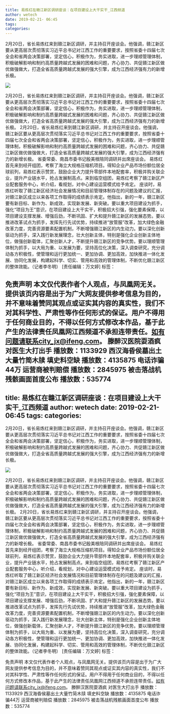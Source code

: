 ```yaml
---
title: 易炼红在赣江新区调研座谈：在项目建设上大干实干_江西频道
author: wetech
date: 2019-02-21- 06:45
tags: 
categories: 
---
```

2月20日，省长易炼红来到赣江新区调研，并主持召开座谈会。他强调，赣江新区要从更高层次贯彻落实习近平总书记对江西工作的重要要求，按照省委十四届七次全会和省两会决策部署，坚定信心，积极作为，务实进取，进一步理顺管理体制，积极破解影响和制约高质量跨越式发展的困难和问题，齐心协力、共促赣江新区做优做强做大，打造全省高质量跨越式发展的强大引擎，成为江西经济强有力的新增长极。
<!-- more -->
                
<img align="center" border="0" src="http://p2.ifengimg.com/a/2016/0810/204c433878d5cf9size1_w16_h16.png" />
                
                
            
2月20日，省长易炼红来到赣江新区调研，并主持召开座谈会。他强调，赣江新区要从更高层次贯彻落实习近平总书记对江西工作的重要要求，按照省委十四届七次全会和省两会决策部署，坚定信心，积极作为，务实进取，进一步理顺管理体制，积极破解影响和制约高质量跨越式发展的困难和问题，齐心协力、共促赣江新区做优做强做大，打造全省高质量跨越式发展的强大引擎，成为江西经济强有力的新增长极。
2月20日，省长易炼红来到赣江新区调研，并主持召开座谈会。他强调，赣江新区要从更高层次贯彻落实习近平总书记对江西工作的重要要求，按照省委十四届七次全会和省两会决策部署，坚定信心，积极作为，务实进取，进一步理顺管理体制，积极破解影响和制约高质量跨越式发展的困难和问题，齐心协力、共促赣江新区做优做强做大，打造全省高质量跨越式发展的强大引擎，成为江西经济强有力的新增长极。
省委常委、南昌市委书记殷美根陪同调研并出席座谈会。
易炼红首先来到经开组团，考察了海立大规格压缩机项目。得知企业产品市场份额位居全球前列，易炼红表示赞赏，鼓励企业大力提升零部件本地配套率，积极并购关联企业，提升产业链水平，抢占发展制高点。来到临空组团，易炼红考察了赣江新区产业配套服务中心，听介绍，看规划，对中心建设运营模式给予肯定。
座谈时，易炼红听取了赣江新区经济社会发展情况和目前管理体制存在的问题及建议的汇报，对赣江新区成立以来各项工作取得的成绩表示肯定。他指出，新的一年，赣江新区要有新目标、新作为、新成效，实现新发展、新突破。要以重大项目建设为抓手，强化“项目为王”意识，在项目建设上大干实干，积极招大引强，强化要素保障，以项目建设支撑发展、增强后劲，不断巩固、扩大和提升赣江新区的发展态势。要以推进改革试点为抓手，发挥先行先试优势，持续推进“放管服”改革，加大绿色金融改革力度，完善资源要素配置机制，不断增强赣江新区的内生动力。要以深化创新驱动为抓手，深入践行新发展理念，壮大创新主体，特别是强化企业创新主体地位，做强创新载体，汇聚创新人才，不断提升赣江新区的竞争优势。要以理顺管理体制为抓手，以大局为重、以发展为要，坚持高位化决策，深入调查研究，充分调动各方积极性，使管理和运行更加统一、更加协调、更加高效，加快推进一体化发展、协同化发展，构建起科学、切实、管用和高效的管理体制，不断优化赣江新区的整体效能。（记者李冬明）
[责任编辑：万文婷]
标签：
             
免责声明
本文仅代表作者个人观点，与凤凰网无关。提供该页内容是出于为广大网友提供参考信息为目的，并不意味着赞同其观点或证实其内容的真实性，我们不对其科学性、严肃性等作任何形式的保证。用户不得用于任何商业目的，不得以任何方式修改本作品，基于此产生的法律责任凤凰网江西频道不承担连带责任。如有问题请联系city_jx@ifeng.com。
滕醉汉医院耍酒疯 对医生大打出手
播放数：1133929
西汉海昏侯墓出土大量竹简木牍 填史料空缺
播放数：4135875
电话诈骗44万 运营商被判赔偿
播放数：2845975
被击落战机残骸画面首度公布
播放数：535774
---
title: 易炼红在赣江新区调研座谈：在项目建设上大干实干_江西频道
author: wetech
date: 2019-02-21- 06:45
tags: 
categories: 
---
2月20日，省长易炼红来到赣江新区调研，并主持召开座谈会。他强调，赣江新区要从更高层次贯彻落实习近平总书记对江西工作的重要要求，按照省委十四届七次全会和省两会决策部署，坚定信心，积极作为，务实进取，进一步理顺管理体制，积极破解影响和制约高质量跨越式发展的困难和问题，齐心协力、共促赣江新区做优做强做大，打造全省高质量跨越式发展的强大引擎，成为江西经济强有力的新增长极。
<!-- more -->
                
<img align="center" border="0" src="http://p2.ifengimg.com/a/2016/0810/204c433878d5cf9size1_w16_h16.png" />
                
                
            
2月20日，省长易炼红来到赣江新区调研，并主持召开座谈会。他强调，赣江新区要从更高层次贯彻落实习近平总书记对江西工作的重要要求，按照省委十四届七次全会和省两会决策部署，坚定信心，积极作为，务实进取，进一步理顺管理体制，积极破解影响和制约高质量跨越式发展的困难和问题，齐心协力、共促赣江新区做优做强做大，打造全省高质量跨越式发展的强大引擎，成为江西经济强有力的新增长极。
2月20日，省长易炼红来到赣江新区调研，并主持召开座谈会。他强调，赣江新区要从更高层次贯彻落实习近平总书记对江西工作的重要要求，按照省委十四届七次全会和省两会决策部署，坚定信心，积极作为，务实进取，进一步理顺管理体制，积极破解影响和制约高质量跨越式发展的困难和问题，齐心协力、共促赣江新区做优做强做大，打造全省高质量跨越式发展的强大引擎，成为江西经济强有力的新增长极。
省委常委、南昌市委书记殷美根陪同调研并出席座谈会。
易炼红首先来到经开组团，考察了海立大规格压缩机项目。得知企业产品市场份额位居全球前列，易炼红表示赞赏，鼓励企业大力提升零部件本地配套率，积极并购关联企业，提升产业链水平，抢占发展制高点。来到临空组团，易炼红考察了赣江新区产业配套服务中心，听介绍，看规划，对中心建设运营模式给予肯定。
座谈时，易炼红听取了赣江新区经济社会发展情况和目前管理体制存在的问题及建议的汇报，对赣江新区成立以来各项工作取得的成绩表示肯定。他指出，新的一年，赣江新区要有新目标、新作为、新成效，实现新发展、新突破。要以重大项目建设为抓手，强化“项目为王”意识，在项目建设上大干实干，积极招大引强，强化要素保障，以项目建设支撑发展、增强后劲，不断巩固、扩大和提升赣江新区的发展态势。要以推进改革试点为抓手，发挥先行先试优势，持续推进“放管服”改革，加大绿色金融改革力度，完善资源要素配置机制，不断增强赣江新区的内生动力。要以深化创新驱动为抓手，深入践行新发展理念，壮大创新主体，特别是强化企业创新主体地位，做强创新载体，汇聚创新人才，不断提升赣江新区的竞争优势。要以理顺管理体制为抓手，以大局为重、以发展为要，坚持高位化决策，深入调查研究，充分调动各方积极性，使管理和运行更加统一、更加协调、更加高效，加快推进一体化发展、协同化发展，构建起科学、切实、管用和高效的管理体制，不断优化赣江新区的整体效能。（记者李冬明）
[责任编辑：万文婷]
标签：
             
免责声明
本文仅代表作者个人观点，与凤凰网无关。提供该页内容是出于为广大网友提供参考信息为目的，并不意味着赞同其观点或证实其内容的真实性，我们不对其科学性、严肃性等作任何形式的保证。用户不得用于任何商业目的，不得以任何方式修改本作品，基于此产生的法律责任凤凰网江西频道不承担连带责任。如有问题请联系city_jx@ifeng.com。
滕醉汉医院耍酒疯 对医生大打出手
播放数：1133929
西汉海昏侯墓出土大量竹简木牍 填史料空缺
播放数：4135875
电话诈骗44万 运营商被判赔偿
播放数：2845975
被击落战机残骸画面首度公布
播放数：535774
